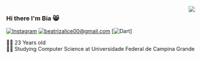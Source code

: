 <img align='right' src="https://github-readme-stats.vercel.app/api?username=ibiaalice&show_icons=true">

### Hi there I'm Bia :smile_cat:



[![Instagram](https://img.shields.io/static/v1?label=Instagram&message=%20&color=orange&logo=Instagram&style=flat-square&logoColor=white)](https://www.instagram.com/ibiaalice/)
[![beatrizalice00@gmail.com](https://img.shields.io/static/v1?label=beatrizalice00@gmail.com&message=%20&color=red&logo=gmail&style=flat-square&logoColor=white)](mailto:beatrizalice00@gmail.com)
[![Dart](https://img.shields.io/badge/Dart-0175C2?style=for-the-badge&logo=dart&logoColor=white)]
  
  
👨‍💻 23 Years old  
👨‍🎓 Studying Computer Science at Universidade Federal de Campina Grande



